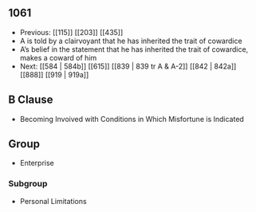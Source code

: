 ## 1061
- Previous: [[115]] [[203]] [[435]] 
- A is told by a clairvoyant that he has inherited the trait of cowardice
- A’s belief in the statement that he has inherited the trait of cowardice, makes a coward of him
- Next: [[584 | 584b]] [[615]] [[839 | 839 tr A &amp; A-2]] [[842 | 842a]] [[888]] [[919 | 919a]] 

## B Clause
- Becoming Invoived with Conditions in Which Misfortune is Indicated

## Group
- Enterprise

### Subgroup
- Personal Limitations

